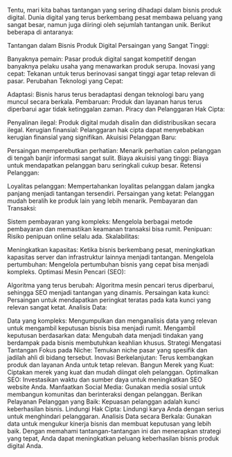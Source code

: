 Tentu, mari kita bahas tantangan yang sering dihadapi dalam bisnis produk digital. Dunia digital yang terus berkembang pesat membawa peluang yang sangat besar, namun juga diiringi oleh sejumlah tantangan unik. Berikut beberapa di antaranya:

Tantangan dalam Bisnis Produk Digital
Persaingan yang Sangat Tinggi:

Banyaknya pemain: Pasar produk digital sangat kompetitif dengan banyaknya pelaku usaha yang menawarkan produk serupa.
Inovasi yang cepat: Tekanan untuk terus berinovasi sangat tinggi agar tetap relevan di pasar.
Perubahan Teknologi yang Cepat:

Adaptasi: Bisnis harus terus beradaptasi dengan teknologi baru yang muncul secara berkala.
Pembaruan: Produk dan layanan harus terus diperbarui agar tidak ketinggalan zaman.
Piracy dan Pelanggaran Hak Cipta:

Penyalinan ilegal: Produk digital mudah disalin dan didistribusikan secara ilegal.
Kerugian finansial: Pelanggaran hak cipta dapat menyebabkan kerugian finansial yang signifikan.
Akuisisi Pelanggan Baru:

Persaingan memperebutkan perhatian: Menarik perhatian calon pelanggan di tengah banjir informasi sangat sulit.
Biaya akuisisi yang tinggi: Biaya untuk mendapatkan pelanggan baru seringkali cukup besar.
Retensi Pelanggan:

Loyalitas pelanggan: Mempertahankan loyalitas pelanggan dalam jangka panjang menjadi tantangan tersendiri.
Persaingan yang ketat: Pelanggan mudah beralih ke produk lain yang lebih menarik.
Pembayaran dan Transaksi:

Sistem pembayaran yang kompleks: Mengelola berbagai metode pembayaran dan memastikan keamanan transaksi bisa rumit.
Penipuan: Risiko penipuan online selalu ada.
Skalabilitas:

Meningkatkan kapasitas: Ketika bisnis berkembang pesat, meningkatkan kapasitas server dan infrastruktur lainnya menjadi tantangan.
Mengelola pertumbuhan: Mengelola pertumbuhan bisnis yang cepat bisa menjadi kompleks.
Optimasi Mesin Pencari (SEO):

Algoritma yang terus berubah: Algoritma mesin pencari terus diperbarui, sehingga SEO menjadi tantangan yang dinamis.
Persaingan kata kunci: Persaingan untuk mendapatkan peringkat teratas pada kata kunci yang relevan sangat ketat.
Analisis Data:

Data yang kompleks: Mengumpulkan dan menganalisis data yang relevan untuk mengambil keputusan bisnis bisa menjadi rumit.
Mengambil keputusan berdasarkan data: Mengubah data menjadi tindakan yang berdampak pada bisnis membutuhkan keahlian khusus.
Strategi Mengatasi Tantangan
Fokus pada Niche: Temukan niche pasar yang spesifik dan jadilah ahli di bidang tersebut.
Inovasi Berkelanjutan: Terus kembangkan produk dan layanan Anda untuk tetap relevan.
Bangun Merek yang Kuat: Ciptakan merek yang kuat dan mudah diingat oleh pelanggan.
Optimalkan SEO: Investasikan waktu dan sumber daya untuk meningkatkan SEO website Anda.
Manfaatkan Social Media: Gunakan media sosial untuk membangun komunitas dan berinteraksi dengan pelanggan.
Berikan Pelayanan Pelanggan yang Baik: Kepuasan pelanggan adalah kunci keberhasilan bisnis.
Lindungi Hak Cipta: Lindungi karya Anda dengan serius untuk menghindari pelanggaran.
Analisis Data secara Berkala: Gunakan data untuk mengukur kinerja bisnis dan membuat keputusan yang lebih baik.
Dengan memahami tantangan-tantangan ini dan menerapkan strategi yang tepat, Anda dapat meningkatkan peluang keberhasilan bisnis produk digital Anda.
